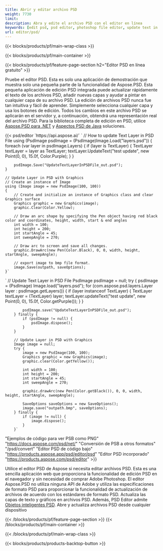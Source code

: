 ```yaml
---
title: Abrir y editar archivo PSD
weight: 7730
limit: 
description: Abra y edite el archivo PSD con el editor en línea
keywords: [edit psd, psd editor, photoshop file editor, update text in psd, update psd, open psd, update text in psd]
url: editor/psd/
---
```


{{< blocks/products/pf/main-wrap-class >}}

{{< blocks/products/pf/main-container >}}

{{< blocks/products/pf/feature-page-section h2="Editor PSD en línea gratuito" >}}
<p>Pruebe el editor PSD. Esta es solo una aplicación de demostración que muestra solo una pequeña parte de la funcionalidad de Aspose.PSD. Esta pequeña aplicación de edición PSD integrada puede actualizar rápidamente el texto de los archivos PSD, añadir nuevas capas y ayudar a pintar en cualquier capa de su archivo PSD. La edición de archivos PSD nunca fue tan intuitiva y fácil de aprender. Simplemente selecciona cualquier capa y usa los botones de edición. Todos los cambios en este archivo PSD se aplicarán en el servidor y, a continuación, obtendrá una representación real del archivo PSD. Para la biblioteca completa de edición en PSD, utilice <a href="/psd/{{< lang-code >}}net">Aspose.PSD para .NET</a> y <a href="/psd/{{< lang-code >}}java">Aspectos PSD de Java</a> soluciones. </p>
{{< psd/editor `https://api.aspose.ai/` 
`	// How to update Text Layer in PSD File
	using (PsdImage psdImage = (PsdImage)Image.Load("layers.psd"))
  	{
		foreach (var layer in psdImage.Layers)
		{
			if (layer is TextLayer)
			{
				TextLayer textLayer = layer as TextLayer;
				textLayer.UpdateText("test update", new Point(0, 0), 15.0f, Color.Purple);
			}
		}

		psdImage.Save("UpdateTextLayerInPSDFile_out.psd");
	}
	
	// Update Layer in PSD with Graphics
	// Create an instance of Image
	using (Image image = new PsdImage(100, 100))
	{
		// Create and initialize an instance of Graphics class and clear Graphics surface
		Graphics graphic = new Graphics(image);
		graphic.Clear(Color.Yellow);

		// Draw an arc shape by specifying the Pen object having red black color and coordinates, height, width, start & end angles                 
		int width = 100;
		int height = 200;
		int startAngle = 45;
		int sweepAngle = 270;

		// Draw arc to screen and save all changes.
		graphic.DrawArc(new Pen(Color.Black), 0, 0, width, height, startAngle, sweepAngle);

		// export image to bmp file format.
		image.Save(outpath, saveOptions);
	}` 
`       // Update Text Layer in PSD File
        PsdImage psdImage = null;
        try {
            psdImage = (PsdImage) Image.load("layers.psd");
            for (com.aspose.psd.layers.Layer layer : psdImage.getLayers()) {
                if (layer instanceof TextLayer) {
                    TextLayer textLayer = (TextLayer) layer;
                    textLayer.updateText("test update", new Point(0, 0), 15.0f, Color.getPurple());
                }
            }

            psdImage.save("UpdateTextLayerInPSDFile_out.psd");
        } finally {
            if (psdImage != null) {
                psdImage.dispose();
            }
        }

        // Update Layer in PSD with Graphics
        Image image = null;
        try {
            image = new PsdImage(100, 100);
            Graphics graphic = new Graphics(image);
            graphic.clear(Color.getYellow());

            int width = 100;
            int height = 200;
            int startAngle = 45;
            int sweepAngle = 270;

            graphic.drawArc(new Pen(Color.getBlack()), 0, 0, width, height, startAngle, sweepAngle);

            SaveOptions saveOptions = new SaveOptions();
            image.save("outpath.bmp", saveOptions);
        } finally {
            if (image != null) {
                image.dispose();
            }
        }`	 
"Ejemplos de código para ver PSB como PNG"  "https://docs.aspose.com/psd/net/" 
"Conversión de PSB a otros formatos"  "/psd/convert" 
"Editor PSD de código bajo" "https://products.aspose.app/psd/editor/psd" 
"Editor PSD incorporado" "https://products.aspose.com/psd/editor" >}}
<p>Utilice el editor PSD de Aspose si necesita editar archivos PSD. Esta es una sencilla aplicación web que proporciona la funcionalidad de edición PSD en el navegador y sin necesidad de comprar Adobe Photoshop. El editor Aspose.PSD no utiliza ninguna API de Adobe y utiliza las especificaciones de formato PSD para proporcionar la funcionalidad de actualización de archivos de acuerdo con los estándares de formato PSD. Actualiza las capas de texto y gráficos en archivos PSD. Además, PSD Editor admite <a href="https://reference.aspose.com/psd/net/aspose.psd.fileformats.psd.layers.smartobjects/smartobjectlayer/">Objetos inteligentes PSD</a>. Abre y actualiza archivos PSD desde cualquier dispositivo</p>

{{< /blocks/products/pf/feature-page-section >}}
{{< /blocks/products/pf/main-container >}}


{{< /blocks/products/pf/main-wrap-class >}}

{{< blocks/products/products-backtop-button >}}


